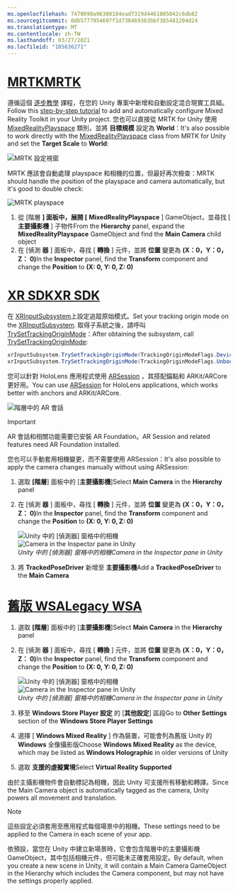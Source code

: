 ```yaml
---
ms.openlocfilehash: 7470690a96380184ead7319d4461005042c6db82
ms.sourcegitcommit: 0db5777954697f1d738469363bbf385481204d24
ms.translationtype: MT
ms.contentlocale: zh-TW
ms.lasthandoff: 03/27/2021
ms.locfileid: "105636271"
---
```

# <a name="mrtk"></a>[<span data-ttu-id="6d70a-101">MRTK</span><span class="sxs-lookup"><span data-stu-id="6d70a-101">MRTK</span></span>](#tab/mrtk)
<!-- NEVER CHANGE THE ABOVE LINE! -->

<span data-ttu-id="6d70a-102">遵循這個 [逐步教學](../../tutorials/mr-learning-base-01.md) 課程，在您的 Unity 專案中新增和自動設定混合現實工具組。</span><span class="sxs-lookup"><span data-stu-id="6d70a-102">Follow this [step-by-step tutorial](../../tutorials/mr-learning-base-01.md) to add and automatically configure Mixed Reality Toolkit in your Unity project.</span></span> <span data-ttu-id="6d70a-103">您也可以直接從 MRTK for Unity 使用 [MixedRealityPlayspace](https://docs.microsoft.com/dotnet/api/microsoft.mixedreality.toolkit.mixedrealityplayspace) 類別，並將 **目標規模** 設定為 **World**：</span><span class="sxs-lookup"><span data-stu-id="6d70a-103">It's also possible to work directly with the [MixedRealityPlayspace](https://docs.microsoft.com/dotnet/api/microsoft.mixedreality.toolkit.mixedrealityplayspace) class from MRTK for Unity and set the **Target Scale** to **World**:</span></span>

![MRTK 設定視窗](../../images/mrtk-target-scale.png)

<span data-ttu-id="6d70a-105">MRTK 應該會自動處理 playspace 和相機的位置，但最好再次檢查：</span><span class="sxs-lookup"><span data-stu-id="6d70a-105">MRTK should handle the position of the playspace and camera automatically, but it's good to double check:</span></span>

![MRTK playspace](../../images/mrtk-playspace.png)

1. <span data-ttu-id="6d70a-107">從 [階層 **] 面板中，展開 [** **MixedRealityPlayspace** ] GameObject，並尋找 [ **主要攝影機** ] 子物件</span><span class="sxs-lookup"><span data-stu-id="6d70a-107">From the **Hierarchy** panel, expand the **MixedRealityPlayspace** GameObject and find the **Main Camera** child object</span></span>
2. <span data-ttu-id="6d70a-108">在 [偵測 **器** ] 面板中，尋找 [ **轉換** ] 元件，並將 **位置** 變更為 **(X：0，Y：0，Z： 0)**</span><span class="sxs-lookup"><span data-stu-id="6d70a-108">In the **Inspector** panel, find the **Transform** component and change the **Position** to **(X: 0, Y: 0, Z: 0)**</span></span>

# <a name="xr-sdk"></a>[<span data-ttu-id="6d70a-109">XR SDK</span><span class="sxs-lookup"><span data-stu-id="6d70a-109">XR SDK</span></span>](#tab/xr)
<!-- NEVER CHANGE THE ABOVE LINE! -->

<span data-ttu-id="6d70a-110">在 [XRInputSubsystem](https://docs.unity3d.com/Documentation/ScriptReference/XR.XRInputSubsystem.html)上設定追蹤原始模式。</span><span class="sxs-lookup"><span data-stu-id="6d70a-110">Set your tracking origin mode on the [XRInputSubsystem](https://docs.unity3d.com/Documentation/ScriptReference/XR.XRInputSubsystem.html).</span></span> <span data-ttu-id="6d70a-111">取得子系統之後，請呼叫 [TrySetTrackingOriginMode](https://docs.unity3d.com/Documentation/ScriptReference/XR.XRInputSubsystem.TrySetTrackingOriginMode.html)：</span><span class="sxs-lookup"><span data-stu-id="6d70a-111">After obtaining the subsystem, call [TrySetTrackingOriginMode](https://docs.unity3d.com/Documentation/ScriptReference/XR.XRInputSubsystem.TrySetTrackingOriginMode.html):</span></span>

```cs
xrInputSubsystem.TrySetTrackingOriginMode(TrackingOriginModeFlags.Device);
xrInputSubsystem.TrySetTrackingOriginMode(TrackingOriginModeFlags.Unbounded); // Recommendation for OpenXR
```

<span data-ttu-id="6d70a-112">您可以針對 HoloLens 應用程式使用 [ARSession](https://docs.unity3d.com/Packages/com.unity.xr.arfoundation@2.1/manual/index.html#installing-ar-foundation) ，其搭配錨點和 ARKit/ARCore 更好用。</span><span class="sxs-lookup"><span data-stu-id="6d70a-112">You can use [ARSession](https://docs.unity3d.com/Packages/com.unity.xr.arfoundation@2.1/manual/index.html#installing-ar-foundation) for HoloLens applications, which works better with anchors and ARKit/ARCore.</span></span>

![階層中的 AR 會話](../../images/xrsdk-arsession.png)

> [!IMPORTANT]
> <span data-ttu-id="6d70a-114">AR 會話和相關功能需要已安裝 AR Foundation。</span><span class="sxs-lookup"><span data-stu-id="6d70a-114">AR Session and related features need AR Foundation installed.</span></span>

<span data-ttu-id="6d70a-115">您也可以手動套用相機變更，而不需要使用 ARSession：</span><span class="sxs-lookup"><span data-stu-id="6d70a-115">It's also possible to apply the camera changes manually without using ARSession:</span></span>

1. <span data-ttu-id="6d70a-116">選取 **[階層**] 面板中的 [**主要攝影機**]</span><span class="sxs-lookup"><span data-stu-id="6d70a-116">Select **Main Camera** in the **Hierarchy** panel</span></span>
1. <span data-ttu-id="6d70a-117">在 [偵測 **器** ] 面板中，尋找 [ **轉換** ] 元件，並將 **位置** 變更為 **(X：0，Y：0，Z： 0)**</span><span class="sxs-lookup"><span data-stu-id="6d70a-117">In the **Inspector** panel, find the **Transform** component and change the **Position** to **(X: 0, Y: 0, Z: 0)**</span></span>

   <span data-ttu-id="6d70a-118">![Unity 中的 [偵測器] 窗格中的相機](../../images/maincamera-350px.png)</span><span class="sxs-lookup"><span data-stu-id="6d70a-118">![Camera in the Inspector pane in Unity](../../images/maincamera-350px.png)</span></span>  
   <span data-ttu-id="6d70a-119">*Unity 中的 [偵測器] 窗格中的相機*</span><span class="sxs-lookup"><span data-stu-id="6d70a-119">*Camera in the Inspector pane in Unity*</span></span>

1. <span data-ttu-id="6d70a-120">將 **TrackedPoseDriver** 新增至 **主要攝影機**</span><span class="sxs-lookup"><span data-stu-id="6d70a-120">Add a **TrackedPoseDriver** to the **Main Camera**</span></span>

# <a name="legacy-wsa"></a>[<span data-ttu-id="6d70a-121">舊版 WSA</span><span class="sxs-lookup"><span data-stu-id="6d70a-121">Legacy WSA</span></span>](#tab/wsa)
<!-- NEVER CHANGE THE ABOVE LINE! -->

1. <span data-ttu-id="6d70a-122">選取 **[階層**] 面板中的 [**主要攝影機**]</span><span class="sxs-lookup"><span data-stu-id="6d70a-122">Select **Main Camera** in the **Hierarchy** panel</span></span>
1. <span data-ttu-id="6d70a-123">在 [偵測 **器** ] 面板中，尋找 [ **轉換** ] 元件，並將 **位置** 變更為 **(X：0，Y：0，Z： 0)**</span><span class="sxs-lookup"><span data-stu-id="6d70a-123">In the **Inspector** panel, find the **Transform** component and change the **Position** to **(X: 0, Y: 0, Z: 0)**</span></span>

   <span data-ttu-id="6d70a-124">![Unity 中的 [偵測器] 窗格中的相機](../../images/maincamera-350px.png)</span><span class="sxs-lookup"><span data-stu-id="6d70a-124">![Camera in the Inspector pane in Unity](../../images/maincamera-350px.png)</span></span>  
   <span data-ttu-id="6d70a-125">*Unity 中的 [偵測器] 窗格中的相機*</span><span class="sxs-lookup"><span data-stu-id="6d70a-125">*Camera in the Inspector pane in Unity*</span></span>

1. <span data-ttu-id="6d70a-126">移至 **Windows Store Player 設定** 的 [**其他設定**] 區段</span><span class="sxs-lookup"><span data-stu-id="6d70a-126">Go to **Other Settings** section of the **Windows Store Player Settings**</span></span>
1. <span data-ttu-id="6d70a-127">選擇 [ **Windows Mixed Reality** ] 作為裝置，可能會列為舊版 Unity 的 **Windows** 全像攝影版</span><span class="sxs-lookup"><span data-stu-id="6d70a-127">Choose **Windows Mixed Reality** as the device, which may be listed as **Windows Holographic** in older versions of Unity</span></span>
1. <span data-ttu-id="6d70a-128">選取 **支援的虛擬實境**</span><span class="sxs-lookup"><span data-stu-id="6d70a-128">Select **Virtual Reality Supported**</span></span>

<span data-ttu-id="6d70a-129">由於主攝影機物件會自動標記為相機，因此 Unity 可支援所有移動和轉譯。</span><span class="sxs-lookup"><span data-stu-id="6d70a-129">Since the Main Camera object is automatically tagged as the camera, Unity powers all movement and translation.</span></span>

>[!NOTE]
><span data-ttu-id="6d70a-130">這些設定必須套用至應用程式每個場景中的相機。</span><span class="sxs-lookup"><span data-stu-id="6d70a-130">These settings need to be applied to the Camera in each scene of your app.</span></span>
>
><span data-ttu-id="6d70a-131">依預設，當您在 Unity 中建立新場景時，它會包含階層中的主要攝影機 GameObject，其中包括相機元件，但可能未正確套用設定。</span><span class="sxs-lookup"><span data-stu-id="6d70a-131">By default, when you create a new scene in Unity, it will contain a Main Camera GameObject in the Hierarchy which includes the Camera component, but may not have the settings properly applied.</span></span>